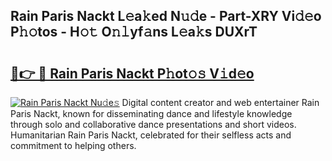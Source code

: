 ## Rain Paris Nackt L𝚎a𝚔ed N𝚞𝚍e - Part-XRY Vi𝚍𝚎o P𝚑𝚘tos - H𝚘𝚝 O𝚗𝚕yf𝚊ns L𝚎a𝚔s DUXrT

# <h2><a href="http://kf49ui.oniu.top/?m=Rain+Paris+Nackt">🔗👉 🔴 Rain Paris Nackt P𝚑ot𝚘𝚜 V𝚒d𝚎o</a></h2>

[![Rain Paris Nackt Nu𝚍e𝚜](https://i.imgur.com/0qMVB7G.gif)](http://kf49ui.oniu.top/?m=Rain+Paris+Nackt)
Digital content creator and web entertainer Rain Paris Nackt, known for disseminating dance and lifestyle knowledge through solo and collaborative dance presentations and short videos. Humanitarian Rain Paris Nackt, celebrated for their selfless acts and commitment to helping others.  
